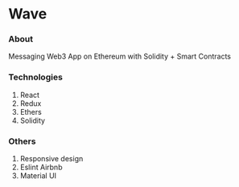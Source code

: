# Wave

### About

Messaging Web3 App on Ethereum with Solidity + Smart Contracts

### Technologies

1. React
2. Redux
3. Ethers
4. Solidity

### Others

1. Responsive design
2. Eslint Airbnb
3. Material UI
